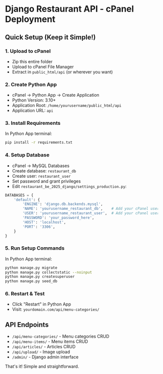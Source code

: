 # Django Restaurant API - cPanel Deployment

## Quick Setup (Keep it Simple!)

### 1. Upload to cPanel
- Zip this entire folder
- Upload to cPanel File Manager
- Extract in `public_html/api` (or wherever you want)

### 2. Create Python App
- cPanel → Python App → Create Application
- Python Version: 3.10+
- Application Root: `/home/yourusername/public_html/api`
- Application URL: `api`

### 3. Install Requirements
In Python App terminal:
```bash
pip install -r requirements.txt
```

### 4. Setup Database
- cPanel → MySQL Databases
- Create database: `restaurant_db`
- Create user: `restaurant_user`
- Set password and grant privileges
- Edit `restaurant_be_2025_django/settings_production.py`:
```python
DATABASES = {
    'default': {
        'ENGINE': 'django.db.backends.mysql',
        'NAME': 'yourusername_restaurant_db',    # Add your cPanel username prefix
        'USER': 'yourusername_restaurant_user',  # Add your cPanel username prefix
        'PASSWORD': 'your_password_here',
        'HOST': 'localhost',
        'PORT': '3306',
    }
}
```

### 5. Run Setup Commands
In Python App terminal:
```bash
python manage.py migrate
python manage.py collectstatic --noinput
python manage.py createsuperuser
python manage.py seed_db
```

### 6. Restart & Test
- Click "Restart" in Python App
- Visit: `yourdomain.com/api/menu-categories/`

## API Endpoints
- `/api/menu-categories/` - Menu categories CRUD
- `/api/menu-items/` - Menu items CRUD
- `/api/articles/` - Articles CRUD
- `/api/upload/` - Image upload
- `/admin/` - Django admin interface

That's it! Simple and straightforward.
